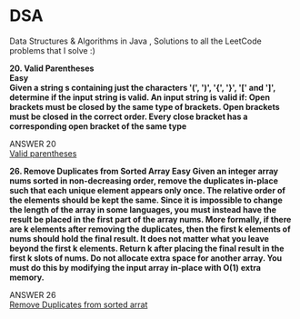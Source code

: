 # DSA
Data Structures &amp; Algorithms in Java , Solutions to all the LeetCode problems that I solve :)



**20. Valid Parentheses\
Easy\
Given a string s containing just the characters '(', ')', '{', '}', '[' and ']', determine if the input string is valid.
An input string is valid if:
Open brackets must be closed by the same type of brackets.
Open brackets must be closed in the correct order.
Every close bracket has a corresponding open bracket of the same type**


ANSWER 20\
[Valid parentheses](isValid.java)


**26. Remove Duplicates from Sorted Array
Easy
Given an integer array nums sorted in non-decreasing order, remove the duplicates in-place such that each unique element appears only once. The relative order of the elements should be kept the same.
Since it is impossible to change the length of the array in some languages, you must instead have the result be placed in the first part of the array nums. More formally, if there are k elements after removing the duplicates, then the first k elements of nums should hold the final result. It does not matter what you leave beyond the first k elements.
Return k after placing the final result in the first k slots of nums.
Do not allocate extra space for another array. You must do this by modifying the input array in-place with O(1) extra memory.**


ANSWER 26\
[Remove Duplicates from sorted arrat](removeDuplicates.java)


